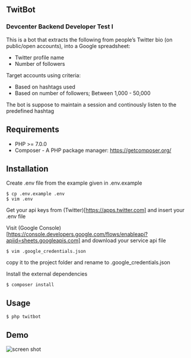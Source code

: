 ## TwitBot

### Devcenter Backend Developer Test I

This is a bot that extracts the following from people’s Twitter bio (on public/open accounts), into a Google spreadsheet:

* Twitter profile name 
* Number of followers

Target accounts using criteria:
* Based on hashtags used
* Based on number of followers; Between 1,000 - 50,000

The bot is suppose to maintain a session and continously listen to the predefined hashtag

## Requirements
  - PHP >= 7.0.0
  - Composer - A PHP package manager: https://getcomposer.org/
  
## Installation
Create .env file from the example given in .env.example
```
$ cp .env.example .env
$ vim .env
```
Get your api keys from (Twitter)[https://apps.twitter.com] and insert your .env file

Visit (Google Console)[https://console.developers.google.com/flows/enableapi?apiid=sheets.googleapis.com] and download your service api file
```
$ vim .google_credentials.json
```
copy it to the project folder and rename to .google_credentials.json

Install the external dependencies
```
$ composer install
```

## Usage
```
$ php twitbot
```

## Demo
![screen shot](https://user-images.githubusercontent.com/8668661/33088863-330b4250-ceef-11e7-9e9c-b4fd9ca299d8.gif)
